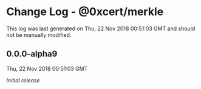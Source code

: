 # Change Log - @0xcert/merkle

This log was last generated on Thu, 22 Nov 2018 00:51:03 GMT and should not be manually modified.

## 0.0.0-alpha9
Thu, 22 Nov 2018 00:51:03 GMT

*Initial release*

